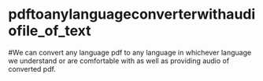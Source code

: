 # pdftoanylanguageconverterwithaudiofile_of_text

#We can convert any language pdf to any language in whichever language we understand or are comfortable with as well as providing audio of converted pdf.
